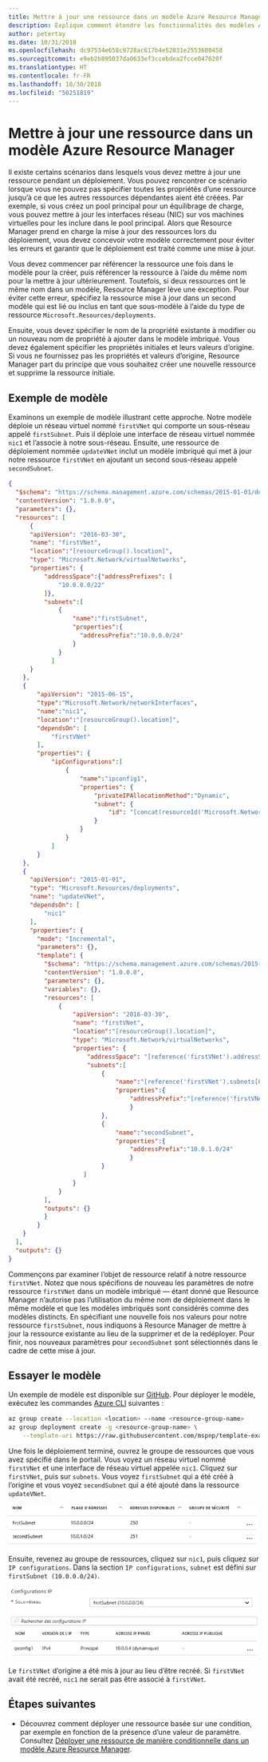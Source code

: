 ```yaml
---
title: Mettre à jour une ressource dans un modèle Azure Resource Manager
description: Explique comment étendre les fonctionnalités des modèles Azure Resource Manager afin de mettre à jour une ressource
author: petertay
ms.date: 10/31/2018
ms.openlocfilehash: dc97534e658c9728ac617b4e52031e2553600458
ms.sourcegitcommit: e9eb2b895037da0633ef3ccebdea2fcce047620f
ms.translationtype: HT
ms.contentlocale: fr-FR
ms.lasthandoff: 10/30/2018
ms.locfileid: "50251819"
---
```

# <a name="update-a-resource-in-an-azure-resource-manager-template"></a>Mettre à jour une ressource dans un modèle Azure Resource Manager

Il existe certains scénarios dans lesquels vous devez mettre à jour une ressource pendant un déploiement. Vous pouvez rencontrer ce scénario lorsque vous ne pouvez pas spécifier toutes les propriétés d’une ressource jusqu’à ce que les autres ressources dépendantes aient été créées. Par exemple, si vous créez un pool principal pour un équilibrage de charge, vous pouvez mettre à jour les interfaces réseau (NIC) sur vos machines virtuelles pour les inclure dans le pool principal. Alors que Resource Manager prend en charge la mise à jour des ressources lors du déploiement, vous devez concevoir votre modèle correctement pour éviter les erreurs et garantir que le déploiement est traité comme une mise à jour.

Vous devez commencer par référencer la ressource une fois dans le modèle pour la créer, puis référencer la ressource à l’aide du même nom pour la mettre à jour ultérieurement. Toutefois, si deux ressources ont le même nom dans un modèle, Resource Manager lève une exception. Pour éviter cette erreur, spécifiez la ressource mise à jour dans un second modèle qui est lié ou inclus en tant que sous-modèle à l’aide du type de ressource `Microsoft.Resources/deployments`.

Ensuite, vous devez spécifier le nom de la propriété existante à modifier ou un nouveau nom de propriété à ajouter dans le modèle imbriqué. Vous devez également spécifier les propriétés initiales et leurs valeurs d’origine. Si vous ne fournissez pas les propriétés et valeurs d’origine, Resource Manager part du principe que vous souhaitez créer une nouvelle ressource et supprime la ressource initiale.

## <a name="example-template"></a>Exemple de modèle

Examinons un exemple de modèle illustrant cette approche. Notre modèle déploie un réseau virtuel nommé `firstVNet` qui comporte un sous-réseau appelé `firstSubnet`. Puis il déploie une interface de réseau virtuel nommée `nic1` et l’associe à notre sous-réseau. Ensuite, une ressource de déploiement nommée `updateVNet` inclut un modèle imbriqué qui met à jour notre ressource `firstVNet` en ajoutant un second sous-réseau appelé `secondSubnet`. 

```json
{
  "$schema": "https://schema.management.azure.com/schemas/2015-01-01/deploymentTemplate.json#",
  "contentVersion": "1.0.0.0",
  "parameters": {},
  "resources": [
      {
      "apiVersion": "2016-03-30",
      "name": "firstVNet",
      "location":"[resourceGroup().location]",
      "type": "Microsoft.Network/virtualNetworks",
      "properties": {
          "addressSpace":{"addressPrefixes": [
              "10.0.0.0/22"
          ]},
          "subnets":[              
              {
                  "name":"firstSubnet",
                  "properties":{
                    "addressPrefix":"10.0.0.0/24"
                  }
              }
            ]
      }
    },
    {
        "apiVersion": "2015-06-15",
        "type":"Microsoft.Network/networkInterfaces",
        "name":"nic1",
        "location":"[resourceGroup().location]",
        "dependsOn": [
            "firstVNet"
        ],
        "properties": {
            "ipConfigurations":[
                {
                    "name":"ipconfig1",
                    "properties": {
                        "privateIPAllocationMethod":"Dynamic",
                        "subnet": {
                            "id": "[concat(resourceId('Microsoft.Network/virtualNetworks','firstVNet'),'/subnets/firstSubnet')]"
                        }
                    }
                }
            ]
        }
    },
    {
      "apiVersion": "2015-01-01",
      "type": "Microsoft.Resources/deployments",
      "name": "updateVNet",
      "dependsOn": [
          "nic1"
      ],
      "properties": {
        "mode": "Incremental",
        "parameters": {},
        "template": {
          "$schema": "https://schema.management.azure.com/schemas/2015-01-01/deploymentTemplate.json#",
          "contentVersion": "1.0.0.0",
          "parameters": {},
          "variables": {},
          "resources": [
              {
                  "apiVersion": "2016-03-30",
                  "name": "firstVNet",
                  "location":"[resourceGroup().location]",
                  "type": "Microsoft.Network/virtualNetworks",
                  "properties": {
                      "addressSpace": "[reference('firstVNet').addressSpace]",
                      "subnets":[
                          {
                              "name":"[reference('firstVNet').subnets[0].name]",
                              "properties":{
                                  "addressPrefix":"[reference('firstVNet').subnets[0].properties.addressPrefix]"
                                  }
                          },
                          {
                              "name":"secondSubnet",
                              "properties":{
                                  "addressPrefix":"10.0.1.0/24"
                                  }
                          }
                     ]
                  }
              }
          ],
          "outputs": {}
          }
        }
    }
  ],
  "outputs": {}
}
```

Commençons par examiner l’objet de ressource relatif à notre ressource `firstVNet`. Notez que nous spécifions de nouveau les paramètres de notre ressource `firstVNet` dans un modèle imbriqué &mdash; étant donné que Resource Manager n’autorise pas l’utilisation du même nom de déploiement dans le même modèle et que les modèles imbriqués sont considérés comme des modèles distincts. En spécifiant une nouvelle fois nos valeurs pour notre ressource `firstSubnet`, nous indiquons à Resource Manager de mettre à jour la ressource existante au lieu de la supprimer et de la redéployer. Pour finir, nos nouveaux paramètres pour `secondSubnet` sont sélectionnés dans le cadre de cette mise à jour.

## <a name="try-the-template"></a>Essayer le modèle

Un exemple de modèle est disponible sur [GitHub][github]. Pour déployer le modèle, exécutez les commandes [Azure CLI][cli] suivantes :

```bash
az group create --location <location> --name <resource-group-name>
az group deployment create -g <resource-group-name> \
    --template-uri https://raw.githubusercontent.com/mspnp/template-examples/master/example1-update/deploy.json
```

Une fois le déploiement terminé, ouvrez le groupe de ressources que vous avez spécifié dans le portail. Vous voyez un réseau virtuel nommé `firstVNet` et une interface de réseau virtuel appelée `nic1`. Cliquez sur `firstVNet`, puis sur `subnets`. Vous voyez `firstSubnet` qui a été créé à l’origine et vous voyez `secondSubnet` qui a été ajouté dans la ressource `updateVNet`. 

![Sous-réseau d’origine et sous-réseau mis à jour](../_images/firstVNet-subnets.png)

Ensuite, revenez au groupe de ressources, cliquez sur `nic1`, puis cliquez sur `IP configurations`. Dans la section `IP configurations`, `subnet` est défini sur `firstSubnet (10.0.0.0/24)`. 

![Paramètres de configuration IP nic1](../_images/nic1-ipconfigurations.png)

Le `firstVNet` d’origine a été mis à jour au lieu d’être recréé. Si `firstVNet` avait été recréé, `nic1` ne serait pas être associé à `firstVNet`.

## <a name="next-steps"></a>Étapes suivantes

* Découvrez comment déployer une ressource basée sur une condition, par exemple en fonction de la présence d’une valeur de paramètre. Consultez [Déployer une ressource de manière conditionnelle dans un modèle Azure Resource Manager](./conditional-deploy.md).

[cli]: /cli/azure/?view=azure-cli-latest
[github]: https://github.com/mspnp/template-examples